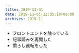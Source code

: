 ```yaml
---
title: 2019-11-01
date: 2019-11-01T22:35:18+09:00
archives: 2019-11
---
```


- フロントエンドを触っている
- 記事読みを再開した
- 慣らし運転をした
